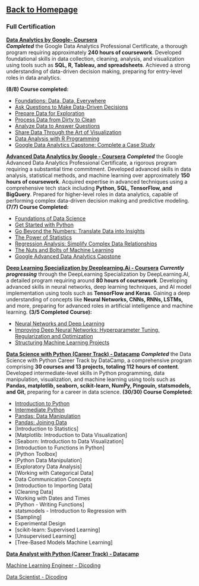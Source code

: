## **[Back to Homepage](evanhanifw.github.io)**
### Full Certification

**[Data Analytics by Google- Coursera](https://www.coursera.org/account/accomplishments/professional-cert/C8FRK8GEKAA8)**    
***Completed*** the Google Data Analytics Professional Certificate, a thorough program requiring approximately **240 hours of coursework**. Developed foundational skills in data collection, cleaning, analysis, and visualization using tools such as **SQL, R, Tableau, and spreadsheets**. Achieved a strong understanding of data-driven decision making, preparing for entry-level roles in data analytics.

**(8/8) Course completed:**
- [Foundations: Data, Data, Everywhere](https://www.coursera.org/account/accomplishments/certificate/4XXUL533VS7R)
- [Ask Questions to Make Data-Driven Decisions](https://www.coursera.org/account/accomplishments/certificate/4XXUL533VS7R)
- [Prepare Data for Exploration](https://www.coursera.org/account/accomplishments/certificate/X8KU7K7QXZ9L)
- [Process Data from Dirty to Clean](https://www.coursera.org/account/accomplishments/certificate/CVR3WFVNTM9V)
- [Analyze Data to Answer Questions](https://www.coursera.org/account/accomplishments/certificate/PX4NVMSQ9TVB)
- [Share Data Through the Art of Visualization](https://www.coursera.org/account/accomplishments/certificate/WVMHZGVVCUEY)
- [Data Analysis with R Programming](https://www.coursera.org/account/accomplishments/certificate/SWBFPSUHCSHX)
- [Google Data Analytics Capstone: Complete a Case Study](https://www.coursera.org/account/accomplishments/certificate/RTYUQHVGFRGE)

**[Advanced Data Analytics by Google - Coursera](https://www.coursera.org/account/accomplishments/professional-cert/TZ2M5A7L4QPX)**
***Completed*** the Google Advanced Data Analytics Professional Certificate, a rigorous program requiring a substantial time commitment. Developed advanced skills in data analysis, statistical methods, and machine learning over approximately **150 hours of coursework**. Acquired expertise in advanced techniques using a comprehensive tech stack including **Python, SQL, TensorFlow, and BigQuery**. Prepared for higher-level roles in data analytics, capable of performing complex data-driven decision making and predictive modeling.
**(7/7) Course Completed:**
- [Foundations of Data Science](https://www.coursera.org/account/accomplishments/certificate/L6A63QZ6NUDX)
- [Get Started with Python](https://www.coursera.org/account/accomplishments/certificate/6MKWC6MDYJMT)
- [Go Beyond the Numbers: Translate Data into Insights](https://www.coursera.org/account/accomplishments/certificate/3VYBWXRHPP7E)
- [The Power of Statistics](https://www.coursera.org/account/accomplishments/certificate/T2C6ZG5489XC)
- [Regression Analysis: Simplify Complex Data Relationships](https://www.coursera.org/account/accomplishments/certificate/Q83Y9FMWTL5Y)
- [The Nuts and Bolts of Machine Learning](https://www.coursera.org/account/accomplishments/certificate/Z3HDRFVMCH4L)
- [Google Advanced Data Analytics Capstone](https://www.coursera.org/account/accomplishments/certificate/GQAG3KLGNYGS)


**[Deep Learning Specialization by Deeplearning.Ai - Coursera](https://www.coursera.org/specializations/deep-learning?courseAccomplishmentCurrentPage=1)**
***Currently progressing*** through the DeepLearning Specialization by DeepLearning.AI, a detailed program requiring around **80 hours of coursework**. Developing advanced skills in neural networks, deep learning techniques, and AI model implementation using tools such as **TensorFlow and Keras**. Gaining a deep understanding of concepts like **Neural Networks, CNNs, RNNs, LSTMs,** and more, preparing for advanced roles in artificial intelligence and machine learning.
**(3/5 Completed Course):**
- [Neural Networks and Deep Learning](https://www.coursera.org/account/accomplishments/verify/ELMJLW7QLHZA)
- [Improving Deep Neural Networks: Hyperparameter Tuning, Regularization and Optimization](https://www.coursera.org/account/accomplishments/verify/HRAVAJ8TWN6W)
- [Structuring Machine Learning Projects](https://www.coursera.org/account/accomplishments/records/SQH97UWT9JB4)

**[Data Science with Python (Career Track) - Datacamp](https://app.datacamp.com/learn/career-tracks/data-scientist-in-python)**
***Completed*** the Data Science with Python Career Track by DataCamp, a comprehensive program comprising **30 courses and 13 projects, totaling 112 hours of content**. Developed intermediate-level skills in Python programming, data manipulation, visualization, and machine learning using tools such as **Pandas, matplotlib, seaborn, scikit-learn, NumPy, Pingouin, statsmodels, and Git**, preparing for a career in data science.
**(30/30) Course Completed:**
- [Introduction to Python]()
- [Intermediate Python]()
- [Pandas: Data Manipulation]()
- [Pandas: Joining Data]()
- [Introduction to Statistics]
- [Matplotlib: Introduction to Data Visualization]
- [Seaborn: Introduction to Data Visualization]
- [Introduction to Functions in Python]
- [Python Toolbox]
- [Python Data Manipulation]
- [Exploratory Data Analysis]
- [Working with Categorical Data]
- Data Communication Concepts
- [Introduction to Importing Data]
- [Cleaning Data]
- Working with Dates and Times
- [Python - Writing Functions]
- statsmodels - Introduction to Regression with
- [Sampling]
- Experimental Design
- [scikit-learn: Supervised Learning]
- [Unsupervised Learning]
- [Tree-Based Models Machine Learning]

**[Data Analyst with Python (Career Track) - Datacamp]()**

[Machine Learning Engineer - Dicoding]()  

[Data Scientist - Dicoding]()
